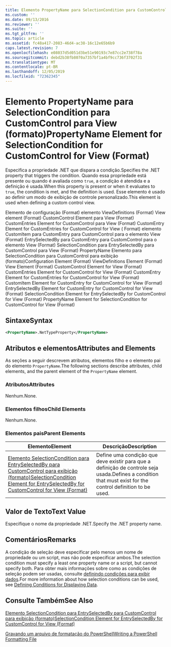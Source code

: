 ```yaml
---
title: Elemento PropertyName para SelectionCondition para CustomControl para exibição (formato) | Microsoft Docs
ms.custom: ''
ms.date: 09/13/2016
ms.reviewer: ''
ms.suite: ''
ms.tgt_pltfrm: ''
ms.topic: article
ms.assetid: fc48a417-2083-46d4-ac38-16c12e65b6b9
caps.latest.revision: 7
ms.openlocfilehash: e08037d5d051d3be51e90193c7e87cc2e738f78a
ms.sourcegitcommit: debd2b38fb8070a7357bf1a4bf9cc736f3702f31
ms.translationtype: MT
ms.contentlocale: pt-BR
ms.lasthandoff: 12/05/2019
ms.locfileid: "72362345"
---
```

# <a name="propertyname-element-for-selectioncondition-for-customcontrol-for-view-format"></a><span data-ttu-id="d7bb6-102">Elemento PropertyName para SelectionCondition para CustomControl para View (formato)</span><span class="sxs-lookup"><span data-stu-id="d7bb6-102">PropertyName Element for SelectionCondition for CustomControl for View (Format)</span></span>

<span data-ttu-id="d7bb6-103">Especifica a propriedade .NET que dispara a condição.</span><span class="sxs-lookup"><span data-stu-id="d7bb6-103">Specifies the .NET property that triggers the condition.</span></span> <span data-ttu-id="d7bb6-104">Quando essa propriedade está presente ou quando é avaliada como `true`, a condição é atendida e a definição é usada.</span><span class="sxs-lookup"><span data-stu-id="d7bb6-104">When this property is present or when it evaluates to `true`, the condition is met, and the definition is used.</span></span> <span data-ttu-id="d7bb6-105">Esse elemento é usado ao definir um modo de exibição de controle personalizado.</span><span class="sxs-lookup"><span data-stu-id="d7bb6-105">This element is used when defining a custom control view.</span></span>

<span data-ttu-id="d7bb6-106">Elemento de configuração (Format) elemento ViewDefinitions (Format) View element (Format) CustomControl Element para View (Format) CustomEntries Element for CustomControl para View (Format) CustomEntry Element for CustomEntries for CustomControl for View ( Format) elemento CustomItem para CustomEntry para CustomControl para o elemento View (Format) EntrySelectedBy para CustomEntry para CustomControl para o elemento View (Format) SelectionCondition para EntrySelectedBy para CustomControl para View (Format) PropertyName Elemento para SelectionCondition para CustomControl para exibição (formato)</span><span class="sxs-lookup"><span data-stu-id="d7bb6-106">Configuration Element (Format) ViewDefinitions Element (Format) View Element (Format) CustomControl Element for View (Format) CustomEntries Element for CustomControl for View (Format) CustomEntry Element for CustomEntries for CustomControl for View (Format) CustomItem Element for CustomEntry for CustomControl for View (Format) EntrySelectedBy Element for CustomEntry for CustomControl for View (Format) SelectionCondition Element for EntrySelectedBy for CustomControl for View (Format) PropertyName Element for SelectionCondition for CustomControl for View (Format)</span></span>

## <a name="syntax"></a><span data-ttu-id="d7bb6-107">Sintaxe</span><span class="sxs-lookup"><span data-stu-id="d7bb6-107">Syntax</span></span>

```xml
<PropertyName>.NetTypeProperty</PropertyName>
```

## <a name="attributes-and-elements"></a><span data-ttu-id="d7bb6-108">Atributos e elementos</span><span class="sxs-lookup"><span data-stu-id="d7bb6-108">Attributes and Elements</span></span>

<span data-ttu-id="d7bb6-109">As seções a seguir descrevem atributos, elementos filho e o elemento pai do elemento `PropertyName`.</span><span class="sxs-lookup"><span data-stu-id="d7bb6-109">The following sections describe attributes, child elements, and the parent element of the `PropertyName` element.</span></span>

### <a name="attributes"></a><span data-ttu-id="d7bb6-110">Atributos</span><span class="sxs-lookup"><span data-stu-id="d7bb6-110">Attributes</span></span>

<span data-ttu-id="d7bb6-111">Nenhum.</span><span class="sxs-lookup"><span data-stu-id="d7bb6-111">None.</span></span>

### <a name="child-elements"></a><span data-ttu-id="d7bb6-112">Elementos filhos</span><span class="sxs-lookup"><span data-stu-id="d7bb6-112">Child Elements</span></span>

<span data-ttu-id="d7bb6-113">Nenhum.</span><span class="sxs-lookup"><span data-stu-id="d7bb6-113">None.</span></span>

### <a name="parent-elements"></a><span data-ttu-id="d7bb6-114">Elementos pais</span><span class="sxs-lookup"><span data-stu-id="d7bb6-114">Parent Elements</span></span>

|<span data-ttu-id="d7bb6-115">Elemento</span><span class="sxs-lookup"><span data-stu-id="d7bb6-115">Element</span></span>|<span data-ttu-id="d7bb6-116">Descrição</span><span class="sxs-lookup"><span data-stu-id="d7bb6-116">Description</span></span>|
|-------------|-----------------|
|[<span data-ttu-id="d7bb6-117">Elemento SelectionCondition para EntrySelectedBy para CustomControl para exibição (formato)</span><span class="sxs-lookup"><span data-stu-id="d7bb6-117">SelectionCondition Element for EntrySelectedBy for CustomControl for View (Format)</span></span>](./selectioncondition-element-for-entryselectedby-for-customcontrol-format.md)|<span data-ttu-id="d7bb6-118">Define uma condição que deve existir para que a definição de controle seja usada.</span><span class="sxs-lookup"><span data-stu-id="d7bb6-118">Defines a condition that must exist for the control definition to be used.</span></span>|

## <a name="text-value"></a><span data-ttu-id="d7bb6-119">Valor de Texto</span><span class="sxs-lookup"><span data-stu-id="d7bb6-119">Text Value</span></span>

<span data-ttu-id="d7bb6-120">Especifique o nome da propriedade .NET.</span><span class="sxs-lookup"><span data-stu-id="d7bb6-120">Specify the .NET property name.</span></span>

## <a name="remarks"></a><span data-ttu-id="d7bb6-121">Comentários</span><span class="sxs-lookup"><span data-stu-id="d7bb6-121">Remarks</span></span>

<span data-ttu-id="d7bb6-122">A condição de seleção deve especificar pelo menos um nome de propriedade ou um script, mas não pode especificar ambos.</span><span class="sxs-lookup"><span data-stu-id="d7bb6-122">The selection condition must specify a least one property name or a script, but cannot specify both.</span></span> <span data-ttu-id="d7bb6-123">Para obter mais informações sobre como as condições de seleção podem ser usadas, consulte [definindo condições para exibir dados](./defining-conditions-for-displaying-data.md).</span><span class="sxs-lookup"><span data-stu-id="d7bb6-123">For more information about how selection conditions can be used, see [Defining Conditions for Displaying Data](./defining-conditions-for-displaying-data.md).</span></span>

## <a name="see-also"></a><span data-ttu-id="d7bb6-124">Consulte Também</span><span class="sxs-lookup"><span data-stu-id="d7bb6-124">See Also</span></span>

[<span data-ttu-id="d7bb6-125">Elemento SelectionCondition para EntrySelectedBy para CustomControl para exibição (formato)</span><span class="sxs-lookup"><span data-stu-id="d7bb6-125">SelectionCondition Element for EntrySelectedBy for CustomControl for View (Format)</span></span>](./selectioncondition-element-for-entryselectedby-for-customcontrol-format.md)

[<span data-ttu-id="d7bb6-126">Gravando um arquivo de formatação do PowerShell</span><span class="sxs-lookup"><span data-stu-id="d7bb6-126">Writing a PowerShell Formatting File</span></span>](./writing-a-powershell-formatting-file.md)
